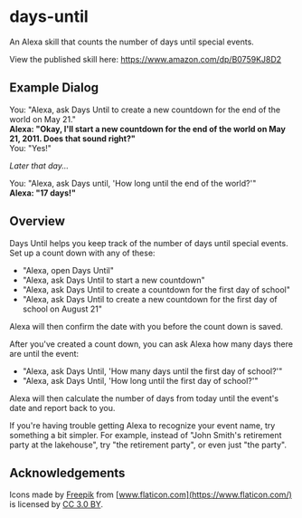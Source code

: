 # days-until
An Alexa skill that counts the number of days until special events.

View the published skill here: https://www.amazon.com/dp/B0759KJ8D2

## Example Dialog

You: "Alexa, ask Days Until to create a new countdown for the end of the world on May 21."<br />
**Alexa: "Okay, I'll start a new countdown for the end of the world on May 21, 2011.  Does that sound right?"**<br />
You: "Yes!"

*Later that day...*

You: "Alexa, ask Days until, 'How long until the end of the world?'"<br />
**Alexa: "17 days!"**

## Overview

Days Until helps you keep track of the number of days until special events.  Set up a count down with any of these:

- "Alexa, open Days Until"
- "Alexa, ask Days Until to start a new countdown"
- "Alexa, ask Days Until to create a countdown for the first day of school"
- "Alexa, ask Days Until to create a new countdown for the first day of school on August 21"

Alexa will then confirm the date with you before the count down is saved.

After you've created a count down, you can ask Alexa how many days there are until the event:

- "Alexa, ask Days Until, 'How many days until the first day of school?'"
- "Alexa, ask Days Until, 'How long until the first day of school?'"

Alexa will then calculate the number of days from today until the event's date and report back to you.

If you're having trouble getting Alexa to recognize your event name, try something a bit simpler.  For example, instead of "John Smith's retirement party at the lakehouse", try "the retirement party", or even just "the party".

## Acknowledgements

Icons made by [Freepik](http://www.freepik.com) from [www.flaticon.com](https://www.flaticon.com/) is licensed by [CC 3.0 BY](http://creativecommons.org/licenses/by/3.0/).